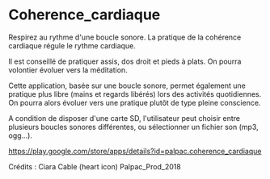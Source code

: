 # Coherence_cardiaque


Respirez au rythme d'une boucle sonore.
La pratique de la cohérence cardiaque régule le rythme cardiaque. 

Il est conseillé de pratiquer assis, dos droit et pieds à plats. 
On pourra volontier évoluer vers la méditation.

Cette application, basée sur une boucle sonore, permet également une pratique plus libre (mains et regards libérés) lors des activités quotidiennes.
On pourra alors évoluer vers une pratique plutôt de type pleine conscience.

A condition de disposer d'une carte SD, l'utilisateur peut choisir entre plusieurs boucles sonores différentes, ou sélectionner un fichier son (mp3, ogg...).

https://play.google.com/store/apps/details?id=palpac.coherence_cardiaque

Crédits : Ciara Cable (heart icon)
Palpac_Prod_2018

